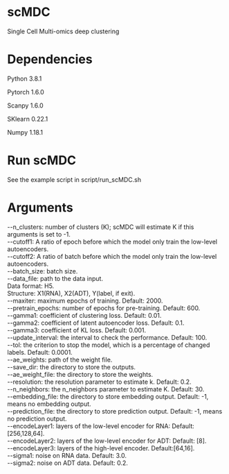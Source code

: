 # scMDC
Single Cell Multi-omics deep clustering
# Dependencies
Python 3.8.1

Pytorch 1.6.0

Scanpy 1.6.0

SKlearn 0.22.1

Numpy 1.18.1

# Run scMDC
See the example script in script/run_scMDC.sh

# Arguments
--n_clusters: number of clusters (K); scMDC will estimate K if this arguments is set to -1.  
--cutoff1: A ratio of epoch before which the model only train the low-level autoencoders.  
--cutoff2: A ratio of batch before which the model only train the low-level autoencoders.  
--batch_size: batch size.  
--data_file: path to the data input.  
Data format: H5.  
Structure: X1(RNA), X2(ADT), Y(label, if exit).  
--maxiter: maximum epochs of training. Default: 2000.  
--pretrain_epochs: number of epochs for pre-training. Default: 600.  
--gamma1: coefficient of clustering loss. Default: 0.01.  
--gamma2: coefficient of latent autoencoder loss. Default: 0.1.  
--gamma3: coefficient of KL loss. Default: 0.001.  
--update_interval: the interval to check the performance. Default: 100.  
--tol: the criterion to stop the model, which is a percentage of changed labels. Default: 0.0001.  
--ae_weights: path of the weight file.  
--save_dir: the directory to store the outputs.  
--ae_weight_file: the directory to store the weights.  
--resolution: the resolution parameter to estimate k. Default: 0.2.  
--n_neighbors: the n_neighbors parameter to estimate K. Default: 30.  
--embedding_file: the directory to store embedding output. Default: -1, means no embedding output.  
--prediction_file: the directory to store prediction output. Default: -1, means no prediction output.  
--encodeLayer1: layers of the low-level encoder for RNA: Default: [256,128,64].  
--encodeLayer2: layers of the low-level encoder for ADT: Default: [8].  
--encodeLayer3: layers of the high-level encoder. Default:[64,16].  
--sigma1: noise on RNA data. Default: 3.0.  
--sigma2: noise on ADT data. Default: 0.2.  
